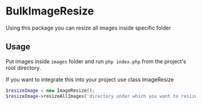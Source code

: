 # BulkImageResize

Using this package you can resize all images inside specific folder

## Usage

Put images inside `images` folder and run `php index.php` from the
project's root directory.

If you want to integrate this into your project use class ImageResize

```php
$resizeImage = new ImageResize();
$resizeImage->resizeAllImages('directory under which you want to resize');
```
